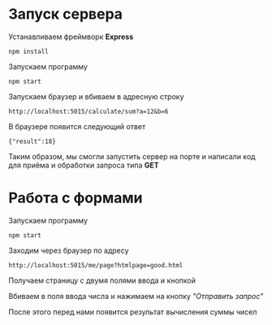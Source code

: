# Запуск сервера

Устанавливаем фреймворк **Express**
```
npm install
```

Запускаем программу

```
npm start
```

Запускаем браузер и вбиваем в адресную строку

```
http://localhost:5015/calculate/sum?a=12&b=6
```

В браузере появится следующий ответ

```
{"result":18}
```

Таким образом, мы смогли запустить сервер на порте и написали код для приёма и обработки запроса типа **GET**

# Работа с формами

Запускаем программу

```
npm start
```

Заходим через браузер по адресу

```
http://localhost:5015/me/page?htmlpage=good.html
```

Получаем страницу с двумя полями ввода и кнопкой

Вбиваем в поля ввода числа и нажимаем на кнопку *"Отправить запрос"*

После этого перед нами появится результат вычисления суммы чисел